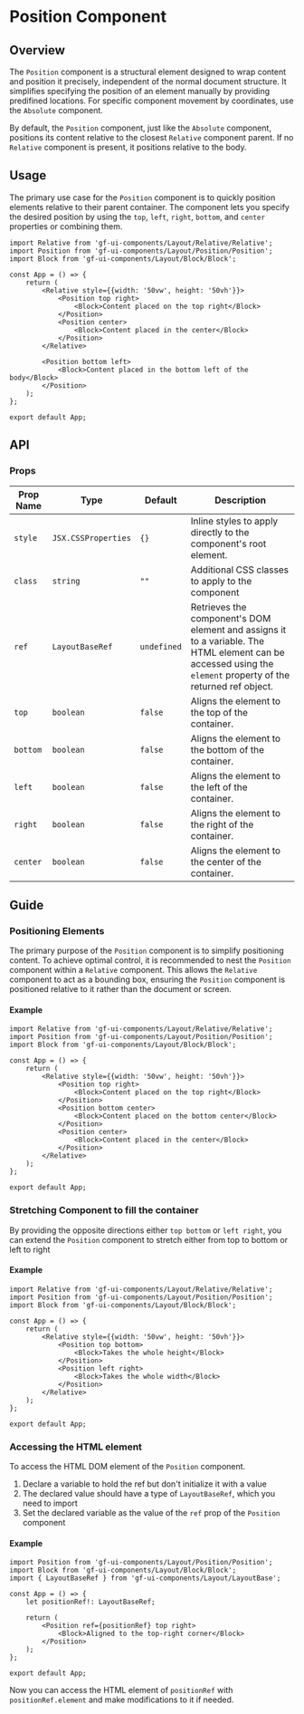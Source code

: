 # Position Component

## Overview

The `Position` component is a structural element designed to wrap content and position it precisely, independent of the normal document structure. It simplifies specifying the position of an element manually by providing predifined locations. For specific component movement by coordinates, use the `Absolute` component. 

By default, the `Position` component, just like the `Absolute` component, positions its content relative to the closest `Relative` component parent. If no `Relative` component is present, it positions relative to the body.

## Usage 

The primary use case for the `Position` component is to quickly position elements relative to their parent container. The component lets you specify the desired position by using the `top`, `left`, `right`, `bottom`, and `center`  properties or combining them.

```tsx
import Relative from 'gf-ui-components/Layout/Relative/Relative';
import Position from 'gf-ui-components/Layout/Position/Position';
import Block from 'gf-ui-components/Layout/Block/Block';

const App = () => {
    return (
        <Relative style={{width: '50vw', height: '50vh'}}>
            <Position top right>
                <Block>Content placed on the top right</Block>
            </Position>
            <Position center>
                <Block>Content placed in the center</Block>
            </Position>
        </Relative>

        <Position bottom left>
            <Block>Content placed in the bottom left of the body</Block>
        </Position>
    );
};

export default App;
```

## API

### Props
|Prop Name |Type |Default | Description |
|---|---|---|---|
| `style` | `JSX.CSSProperties` | `{}` | Inline styles to apply directly to the component's root element. |
| `class` | `string` | `""` | Additional CSS classes to apply to the component |
| `ref` | `LayoutBaseRef` | `undefined` | Retrieves the component's DOM element and assigns it to a variable. The HTML element can be accessed using the `element` property of the returned ref object. |
| `top` | `boolean` | `false` | Aligns the element to the top of the container. |
| `bottom` | `boolean` | `false` | Aligns the element to the bottom of the container. |
| `left` | `boolean` | `false` | Aligns the element to the left of the container. |
| `right` | `boolean` | `false` | Aligns the element to the right of the container. |
| `center` | `boolean` | `false` | Aligns the element to the center of the container. |

## Guide

### Positioning Elements

The primary purpose of the `Position` component is to simplify positioning content. To achieve optimal control, it is recommended to nest the `Position` component within a `Relative` component. This allows the `Relative` component to act as a bounding box, ensuring the `Position` component is positioned relative to it rather than the document or screen.

#### Example

```tsx
import Relative from 'gf-ui-components/Layout/Relative/Relative';
import Position from 'gf-ui-components/Layout/Position/Position';
import Block from 'gf-ui-components/Layout/Block/Block';

const App = () => {
    return (
        <Relative style={{width: '50vw', height: '50vh'}}>
            <Position top right>
                <Block>Content placed on the top right</Block>
            </Position>
            <Position bottom center>
                <Block>Content placed on the bottom center</Block>
            </Position>
            <Position center>
                <Block>Content placed in the center</Block>
            </Position>
        </Relative>
    );
};

export default App;
```

### Stretching Component to fill the container

By providing the opposite directions either `top bottom` or `left right`, you can extend the `Position` component to stretch either from top to bottom or left to right

#### Example

```tsx
import Relative from 'gf-ui-components/Layout/Relative/Relative';
import Position from 'gf-ui-components/Layout/Position/Position';
import Block from 'gf-ui-components/Layout/Block/Block';

const App = () => {
    return (
        <Relative style={{width: '50vw', height: '50vh'}}>
            <Position top bottom>
                <Block>Takes the whole height</Block>
            </Position>
            <Position left right>
                <Block>Takes the whole width</Block>
            </Position>
        </Relative>
    );
};

export default App;
```

### Accessing the HTML element

To access the HTML DOM element of the `Position` component.

1. Declare a variable to hold the ref but don't initialize it with a value
2. The declared value should have a type of `LayoutBaseRef`, which you need to import
3. Set the declared variable as the value of the `ref` prop of the `Position` component

#### Example

```tsx
import Position from 'gf-ui-components/Layout/Position/Position';
import Block from 'gf-ui-components/Layout/Block/Block';
import { LayoutBaseRef } from 'gf-ui-components/Layout/LayoutBase';

const App = () => {
    let positionRef!: LayoutBaseRef;

    return (
        <Position ref={positionRef} top right>
            <Block>Aligned to the top-right corner</Block>
        </Position>
    );
};

export default App;
```

Now you can access the HTML element of `positionRef` with `positionRef.element` and make modifications to it if needed. 